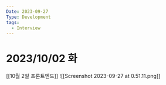 ```yaml
---
Date: 2023-09-27
Type: Development
tags:
  - Interview
---
```

# 2023/10/02 화
[[10월 2일 프론트엔드]]
![[Screenshot 2023-09-27 at 0.51.11.png]]